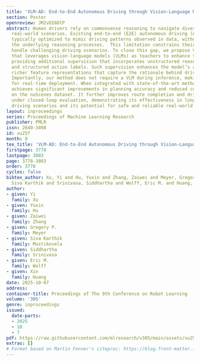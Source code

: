 ```yaml
---
title: 'VLM-AD: End-to-End Autonomous Driving through Vision-Language Model Supervision'
section: Poster
openreview: JM2vDI6DlP
abstract: Human drivers rely on commonsense reasoning to navigate diverse and dynamic
  real-world scenarios. Existing end-to-end (E2E) autonomous driving (AD) models are
  typically optimized to mimic driving patterns observed in data, without capturing
  the underlying reasoning processes.  This limitation constrains their ability to
  handle challenging driving scenarios. To close this gap, we propose VLM-AD, a method
  that leverages vision-language models (VLMs) as teachers to enhance training by
  providing additional supervision that incorporates unstructured reasoning information
  and structured action labels. Such supervision enhances the model’s ability to learn
  richer feature representations that capture the rationale behind driving patterns.
  Importantly, our method does not require a VLM during inference, making it practical
  for real-time deployment. When integrated with state-of-the-art methods, VLM-AD
  achieves significant improvements in planning accuracy and reduced collision rates
  on the nuScenes dataset. It further improves route completion and driving scores
  under closed-loop evaluation, demonstrating its effectiveness in long-horizon, interactive
  driving scenarios and its potential for safe and reliable real-world deployment.
layout: inproceedings
series: Proceedings of Machine Learning Research
publisher: PMLR
issn: 2640-3498
id: xu25f
month: 0
tex_title: 'VLM-AD: End-to-End Autonomous Driving through Vision-Language Model Supervision'
firstpage: 3778
lastpage: 3803
page: 3778-3803
order: 3778
cycles: false
bibtex_author: Xu, Yi and Hu, Yuxin and Zhang, Zaiwei and Meyer, Gregory P. and Mustikovela,
  Siva Karthik and Srinivasa, Siddhartha and Wolff, Eric M. and Huang, Xin
author:
- given: Yi
  family: Xu
- given: Yuxin
  family: Hu
- given: Zaiwei
  family: Zhang
- given: Gregory P.
  family: Meyer
- given: Siva Karthik
  family: Mustikovela
- given: Siddhartha
  family: Srinivasa
- given: Eric M.
  family: Wolff
- given: Xin
  family: Huang
date: 2025-10-07
address:
container-title: Proceedings of The 9th Conference on Robot Learning
volume: '305'
genre: inproceedings
issued:
  date-parts:
  - 2025
  - 10
  - 7
pdf: https://raw.githubusercontent.com/mlresearch/v305/main/assets/xu25f/xu25f.pdf
extras: []
# Format based on Martin Fenner's citeproc: https://blog.front-matter.io/posts/citeproc-yaml-for-bibliographies/
---
```

